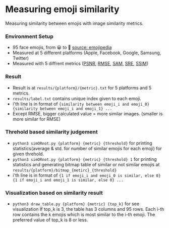 # Measuring emoji similarity
Measuring similarity between emojis with image similarity metrics.

### Environment Setup
- 95 face emojis, from 😀 to 🤬 [source: emojipedia](https://emojipedia.org/people/)
- Measured at 5 different platforms (Apple, Facebook, Google, Samsung, Twitter)
- Measured with 5 diffrent metrics ([PSNR](https://en.wikipedia.org/wiki/Peak_signal-to-noise_ratio), [RMSE](https://en.wikipedia.org/wiki/Root-mean-square_deviation), [SAM](https://ntrs.nasa.gov/citations/19940012238), [SRE](https://www.sciencedirect.com/science/article/abs/pii/S0924271618302636), [SSIM](https://en.wikipedia.org/wiki/Structural_similarity))

### Result
- Result is at `results/{platform}/{metric}.txt` for 5 platforms and 5 metrics.
- `results/label.txt` contains unique index given to each emoji.
- i'th line is in format of `{similarity between emoji_i and emoji_0} {similarity between emoji_i and emoji_1} ...`
- Except RMSE, bigger calculated value = more similar images. (smaller is more similar for RMSE)

### Threhold based similarity judgement
- `python3 simORnot.py {platform} {metric} {threshold}` for printing statistics(average & std. for number of similar emojis for each emoji) for given threhold.
- `python3 simORnot.py {platform} {metric} {threshold} 1` for printing statistics and generating bitmap table of similar or not similar emojis at `results/{platform}/bitmap_{metirc}_{threshold}`
- i'th line is in format of `{1 if emoji_i and emoji_0 is similar, else 0} {1 if emoji_i and emoji_1 is similar, else 0} ...`

### Visualization based on similarity result
- `python3 draw_table.py {platform} {metric} {top_k}` for see visualization
If top_k is 3, the table has 3 columns and 95 rows. 
Each i-th row contains the k emojis which is most similar to the i-th emoji.
The preferred value of top_k is 8 or less.